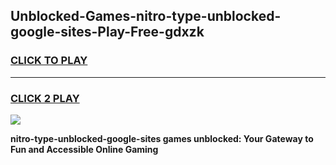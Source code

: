 
## Unblocked-Games-nitro-type-unblocked-google-sites-Play-Free-gdxzk
<h3>
<a href="https://premium76.site?title=nitro-type-unblocked-google-sites&ref=21A">CLICK TO PLAY</a></h3>
<hr>

<h3>
<a href="https://premium76.site?title=nitro-type-unblocked-google-sites&ref=21A">CLICK 2 PLAY</a>
  
</h3>

<a href="https://premium76.site?title=nitro-type-unblocked-google-sites&ref=21A"><img src="https://clearcache.store/games.png"></a>


**nitro-type-unblocked-google-sites games unblocked: Your Gateway to Fun and Accessible Online Gaming**
